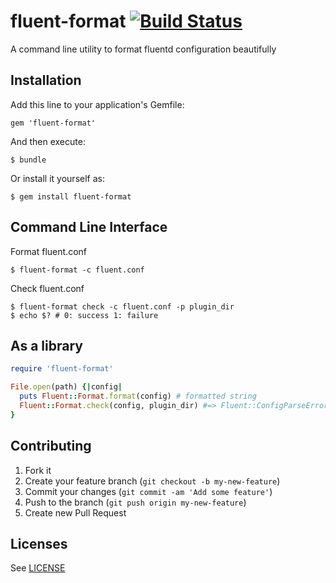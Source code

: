 # fluent-format  [![Build Status](https://secure.travis-ci.org/sonots/fluent-format.png?branch=master)](http://travis-ci.org/sonots/fluent-format)

A command line utility to format fluentd configuration beautifully

## Installation

Add this line to your application's Gemfile:

    gem 'fluent-format'

And then execute:

    $ bundle

Or install it yourself as:

    $ gem install fluent-format

## Command Line Interface

Format fluent.conf

    $ fluent-format -c fluent.conf

Check fluent.conf

    $ fluent-format check -c fluent.conf -p plugin_dir
    $ echo $? # 0: success 1: failure

## As a library

```ruby
require 'fluent-format'

File.open(path) {|config|
  puts Fluent::Format.format(config) # formatted string
  Fluent::Format.check(config, plugin_dir) #=> Fluent::ConfigParseError or Fluent::ConfigError if failed
}
```

## Contributing

1. Fork it
2. Create your feature branch (`git checkout -b my-new-feature`)
3. Commit your changes (`git commit -am 'Add some feature'`)
4. Push to the branch (`git push origin my-new-feature`)
5. Create new Pull Request

## Licenses

See [LICENSE](LICENSE)

